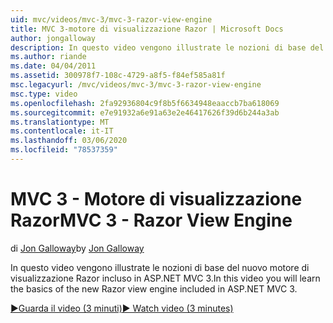 ```yaml
---
uid: mvc/videos/mvc-3/mvc-3-razor-view-engine
title: MVC 3-motore di visualizzazione Razor | Microsoft Docs
author: jongalloway
description: In questo video vengono illustrate le nozioni di base del nuovo motore di visualizzazione Razor incluso in ASP.NET MVC 3.
ms.author: riande
ms.date: 04/04/2011
ms.assetid: 300978f7-108c-4729-a8f5-f84ef585a81f
msc.legacyurl: /mvc/videos/mvc-3/mvc-3-razor-view-engine
msc.type: video
ms.openlocfilehash: 2fa92936804c9f8b5f6634948eaaccb7ba618069
ms.sourcegitcommit: e7e91932a6e91a63e2e46417626f39d6b244a3ab
ms.translationtype: MT
ms.contentlocale: it-IT
ms.lasthandoff: 03/06/2020
ms.locfileid: "78537359"
---
```

# <a name="mvc-3---razor-view-engine"></a><span data-ttu-id="b9122-103">MVC 3 - Motore di visualizzazione Razor</span><span class="sxs-lookup"><span data-stu-id="b9122-103">MVC 3 - Razor View Engine</span></span>

<span data-ttu-id="b9122-104">di [Jon Galloway](https://github.com/jongalloway)</span><span class="sxs-lookup"><span data-stu-id="b9122-104">by [Jon Galloway](https://github.com/jongalloway)</span></span>

<span data-ttu-id="b9122-105">In questo video vengono illustrate le nozioni di base del nuovo motore di visualizzazione Razor incluso in ASP.NET MVC 3.</span><span class="sxs-lookup"><span data-stu-id="b9122-105">In this video you will learn the basics of the new Razor view engine included in ASP.NET MVC 3.</span></span>

[<span data-ttu-id="b9122-106">&#9654;Guarda il video (3 minuti)</span><span class="sxs-lookup"><span data-stu-id="b9122-106">&#9654; Watch video (3 minutes)</span></span>](https://channel9.msdn.com/Blogs/ASP-NET-Site-Videos/mvc-3-razor-view-engine)
